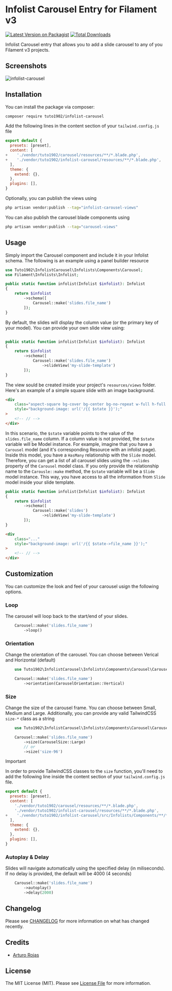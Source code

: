 # Infolist Carousel Entry for Filament v3

[![Latest Version on Packagist](https://img.shields.io/packagist/v/tuto1902/infolist-carousel.svg?style=flat-square)](https://packagist.org/packages/tuto1902/infolist-carousel)
[![Total Downloads](https://img.shields.io/packagist/dt/tuto1902/infolist-carousel.svg?style=flat-square)](https://packagist.org/packages/tuto1902/infolist-carousel)

Infolist Carousel entry that allows you to add a slide carousel to any of you Filament v3 projects.

## Screenshots

![infolist-carousel](https://github.com/tuto1902/infolist-carousel/assets/2152532/e742f4bf-02b3-4a0d-a3ea-e3afa678d303)

## Installation

You can install the package via composer:

```bash
composer require tuto1902/infolist-carousel
```

Add the following lines in the content section of your `tailwind.config.js` file

```js
export default {
  presets: [preset],
  content: [
+    './vendor/tuto1902/carousel/resources/**/*.blade.php',
+    './vendor/tuto1902/infolist-carousel/resources/**/*.blade.php',
  ],
  theme: {
    extend: {},
  },
  plugins: [],
}
```

Optionally, you can publish the views using

```bash
php artisan vendor:publish --tag="infolist-carousel-views"
```

You can also publish the carousel blade components using

```bash
php artisan vendor:publish --tag="carousel-views"
```

## Usage
Simply import the Carousel component and include it in your Infolist schema. The following is an example using a panel builder resource
```php
use Tuto1902\InfolistCarousel\Infolists\Components\Carousel;
use Filament\Infolists\Infolist;

public static function infolist(Infolist $infolist): Infolist
{
    return $infolist
        ->schema([
            Carousel::make('slides.file_name')
        ]);
}
```

By default, the slides will display the column value (or the primary key of your model). You can provide your own slide view using:

```php

public static function infolist(Infolist $infolist): Infolist
{
    return $infolist
        ->schema([
            Carousel::make('slides.file_name')
                ->slideView('my-slide-template')
        ]);
}
```
The view sould be created inside your project's `resources/views` folder. Here's an example of a simple square slide with an image background.

```html
<div
    class="aspect-square bg-cover bg-center bg-no-repeat w-full h-full rounded-md"
    style="background-image: url('/{{ $state }}');"
>
    <!-- // -->
</div>
```

In this scenario, the `$state` variable points to the value of the `slides.file_name` column. If a column value is not provided, the `$state` variable will be Model instance. For example, imagine that you have a `Carousel` model (and it's corresponding Resource with an infolist page). Inside this model, you have a `HasMany` relationship with the `Slide` model. Therefore, you can get a list of all carousel slides using the `->slides` property of the `Carousel` model class. If you only provide the relationship name to the `Carousle::make` method, the `$state` variable will be a `Slide` model instance. This way, you have access to all the information from `Slide` model inside your slide template.

```php
public static function infolist(Infolist $infolist): Infolist
{
    return $infolist
        ->schema([
            Carousel::make('slides')
                ->slideView('my-slide-template')
        ]);
}
```

```html
<div
    class="..."
    style="background-image: url('/{{ $state->file_name }}');"
>
    <!-- // -->
</div>
```

## Customization

You can customize the look and feel of your carousel usign the following options.

### Loop
The carousel will loop back to the start/end of your slides.

```php
    Carousel::make('slides.file_name')
        ->loop()
```

### Orientation
Change the orientation of the carousel. You can choose between Verical and Horizontal (default)

```php
    use Tuto1902\InfolistCarousel\Infolists\Components\Carousel\CarouselOrientation;

    Carousel::make('slides.file_name')
        ->orientation(CarouselOrientation::Vertical)
```

### Size
Change the size of the carousel frame. You can choose between Small, Medium and Large. Additionally, you can provide any valid TailwindCSS `size-*` class as a string
```php
    use Tuto1902\InfolistCarousel\Infolists\Components\Carousel\CarouselSize;

    Carousel::make('slides.file_name')
        ->size(CarouselSize::Large)
        // or
        ->size('size-96')
```
> [!IMPORTANT]
> In order to provide TailwindCSS classes to the `size` function, you'll need to add the following line inside the content section of your `tailwind.config.js` file.

```js
export default {
  presets: [preset],
  content: [
    './vendor/tuto1902/carousel/resources/**/*.blade.php',
    './vendor/tuto1902/infolist-carousel/resources/**/*.blade.php',
+    './vendor/tuto1902/infolist-carousel/src/Infolists/Components/**/*.php',
  ],
  theme: {
    extend: {},
  },
  plugins: [],
}
```
### Autoplay & Delay
Slides will navigate automatically using the specified delay (in miliseconds). If no delay is provided, the default will be 4000 (4 seconds)

```php
    Carousel::make('slides.file_name')
        ->autoplay()
        ->delay(2000)
```

## Changelog

Please see [CHANGELOG](CHANGELOG.md) for more information on what has changed recently.

## Credits

- [Arturo Rojas](https://github.com/tuto1902)

## License

The MIT License (MIT). Please see [License File](LICENSE.md) for more information.
